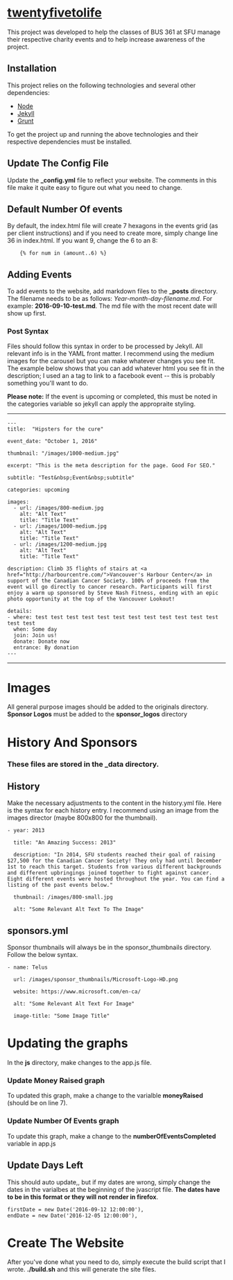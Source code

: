 # [twentyfivetolife](http://www.twentyfivetolife.ca/ "twentyfivetolife")

This project was developed to help the classes of BUS 361 at SFU manage their respective charity events and to help increase awareness of the project.

## Installation
This project relies on the following technologies and several other dependencies:
* [Node](https://nodejs.org/en/ "Node")
* [Jekyll](https://jekyllrb.com/ "Jekyll CMS")
* [Grunt](http://gruntjs.com/ "Grunt")

To get the project up and running the above technologies and their respective dependencies must be installed.

## Update The Config File
Update the **_config.yml** file to reflect your website. The comments in this file make it quite easy to figure out what you need to change.

## Default Number Of events
By default, the index.html file will create 7 hexagons in the events grid (as per client instructions) and if you need to create more, simply change line 36 in index.html. If you want 9, change the 6 to an 8:

        {% for num in (amount..6) %}

## Adding Events
To add events to the website, add markdown files to the **_posts** directory. The filename needs to be as follows:
*Year-month-day-filename.md*. For example: **2016-09-10-test.md**. The md file with the most recent date will show up first.

### Post Syntax
Files should follow this syntax in order to be processed by Jekyll. All relevant info is in the YAML front matter. I recommend using the medium images for the carousel but you can make whatever changes you see fit. The example below shows that you can add whatever html you see fit in the description; I used an a tag to link to a facebook event -- this is probably something you'll want to do.

**Please note:** If the event is upcoming or completed, this must be noted in the categories variable so jekyll can apply the appropraite styling.

---

    ---
    title:  "Hipsters for the cure"

    event_date: "October 1, 2016"

    thumbnail: "/images/1000-medium.jpg"

    excerpt: "This is the meta description for the page. Good For SEO."

    subtitle: "Test&nbsp;Event&nbsp;subtitle"

    categories: upcoming

    images:
      - url: /images/800-medium.jpg
        alt: "Alt Text"
        title: "Title Text"
      - url: /images/1000-medium.jpg
        alt: "Alt Text"
        title: "Title Text"
      - url: /images/1200-medium.jpg
        alt: "Alt Text"
        title: "Title Text"

    description: Climb 35 flights of stairs at <a href="http://harbourcentre.com/">Vancouver's Harbour Center</a> in support of the Canadian Cancer Society. 100% of proceeds from the event will go directly to cancer research. Participants will first enjoy a warm up sponsored by Steve Nash Fitness, ending with an epic photo opportunity at the top of the Vancouver Lookout!

    details:
    - where: test test test test test test test test test test test test test test
      when: Some day
      join: Join us!
      donate: Donate now
      entrance: By donation
    ---
---

# Images
All general purpose images should be added to the originals directory. **Sponsor Logos** must be added to the **sponsor_logos** directory

# History And Sponsors
### These files are stored in the **_data** directory.
## History
Make the necessary adjustments to the content in the history.yml file. Here is the syntax for each history entry.
I recommend using an image from the images director (maybe 800x800 for the thumbnail).

    - year: 2013

      title: "An Amazing Success: 2013"

      description: "In 2014, SFU students reached their goal of raising $27,500 for the Canadian Cancer Society! They only had until December 1st to reach this target. Students from various different backgrounds and different upbringings joined together to fight against cancer. Eight different events were hosted throughout the year. You can find a listing of the past events below."

      thumbnail: /images/800-small.jpg

      alt: "Some Relevant Alt Text To The Image"


## sponsors.yml
Sponsor thumbnails will always be in the sponsor_thumbnails directory. Follow the below syntax.

    - name: Telus

      url: /images/sponsor_thumbnails/Microsoft-Logo-HD.png

      website: https://www.microsoft.com/en-ca/

      alt: "Some Relevant Alt Text For Image"

      image-title: "Some Image Title"

# Updating the graphs
In the **js** directory, make changes to the app.js file.
### Update Money Raised graph
To updated this graph, make a change to the varialble **moneyRaised** (should be on line 7).

### Update Number Of Events graph

To update this graph, make a change to the **numberOfEventsCompleted** variable in app.js


## Update Days Left
This should auto update,, but if my dates are wrong, simply change the dates in the varialbes at the beginning of the jvascript file. **The dates have to be in this format or they will not render in firefox**.

    firstDate = new Date('2016-09-12 12:00:00'),
    endDate = new Date('2016-12-05 12:00:00'),


# Create The Website
After you've done what you need to do, simply execute the build script that I wrote. **./build.sh** and this will generate the site files.
